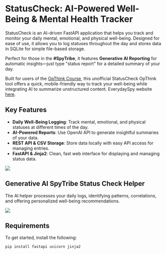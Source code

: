 # StatusCheck: AI-Powered Well-Being & Mental Health Tracker

StatusCheck is an AI-driven FastAPI application that helps you track and monitor your daily mental, emotional, and physical well-being. Designed for ease of use, it allows you to log statuses throughout the day and stores data in SQLite for simple file-based storage.

Perfect for those in the **#SpyTribe**, it features **Generative AI Reporting** for automatic insights—just type "status report" for a detailed summary of your day.

Built for users of the [OpThink Course](https://new.everydayspy.com/think2 "OpThink Course"), this unofficial StatusCheck OpThink tool offers a quick, mobile-friendly way to track your well-being while integrating AI to summarize unstructured content. EverydaySpy website [here](https://everydayspy.com "here").

## Key Features

- **Daily Well-Being Logging**: Track mental, emotional, and physical statuses at different times of the day.
- **AI-Powered Reports**: Use OpenAI API to generate insightful summaries of your data.
- **REST API & CSV Storage**: Store data locally with easy API access for managing entries.
- **FastAPI & Jinja2**: Clean, fast web interface for displaying and managing status data.

![](https://snipboard.io/eP8LRm.jpg)

## Generative AI SpyTribe Status Check Helper

The AI helper processes your daily logs, identifying patterns, correlations, and offering personalized well-being recommendations.

![](https://snipboard.io/JiavnN.jpg)

## Requirements

To get started, install the following:

```bash
pip install fastapi uvicorn jinja2

